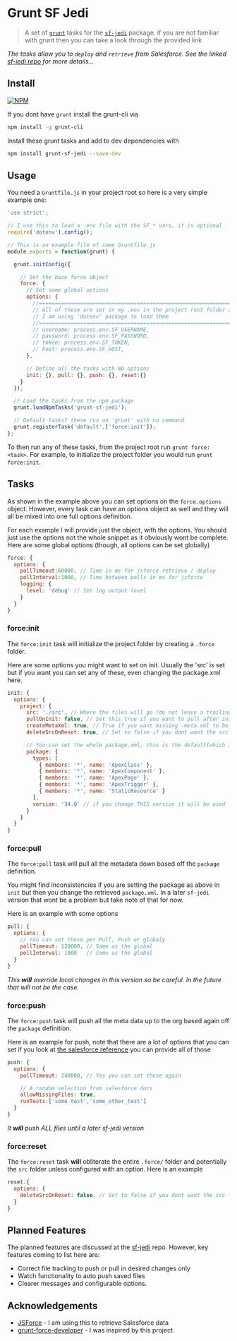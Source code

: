 # Grunt SF Jedi

>A set of [`grunt`][grunt] tasks for the [`sf-jedi`][sf-jedi] package.
if you are not familiar with grunt then you can take a look
through the provided link

_The tasks allow you to `deploy` and `retrieve` from Salesforce. See the linked [sf-jedi repo][sf-jedi] for more details..._

## Install

[![NPM](https://nodei.co/npm/grunt-sf-jedi.png?downloads=true)](https://nodei.co/npm/grunt-sf-jedi/)

If you dont have `grunt` install the grunt-cli via

```sh
npm install -g grunt-cli
```

Install these grunt tasks and add to dev dependencies  with

```sh
npm install grunt-sf-jedi --save-dev
```

## Usage  

You need a `Gruntfile.js` in your project root so here is
a very simple example one:

```javascript
'use strict';

// I use this to load a .env file with the SF_* vars, it is optional
require('dotenv').config();

// This is an example file of some Gruntfile.js
module.exports = function(grunt) {

  grunt.initConfig({

    // Set the base force object
    force: {
      // Set some global options
      options: {
        //=============================================================
        // All of these are set in my .env in the project root folder and
        // I am using 'dotenv' package to load them
        //=============================================================
        // username: process.env.SF_USERNAME,
        // password: process.env.SF_PASSWORD,
        // token: process.env.SF_TOKEN,
        // host: process.env.SF_HOST,
      },

      // Define all the tasks with NO options
      init: {}, pull: {}, push: {}, reset:{}
    }
  });

  // Load the tasks from the npm package
  grunt.loadNpmTasks('grunt-sf-jedi');

  // Default tasks? these run on 'grunt' with no command
  grunt.registerTask('default',['force:init']);
};
```

To then run any of these tasks, from the project root run `grunt force:<task>`.
For example, to initialize the project folder you would run `grunt force:init`.

## Tasks

As shown in the example above you can set options on the `force.options` object. However, every task can have an options object as well and they will all be mixed into one full options definition.

For each example I will provide just the object, with the options. You should just use the options not the whole snippet as it obviously wont be complete. Here are some global options (though, all options can be set globally)

```javascript
force: {
  options: {
    pollTimeout:60000, // Time in ms for jsforce retrieve / deploy
    pollInterval:1000, // Time between polls in ms for jsforce
    logging: {
      level: 'debug' // Set log output level
    }
  }
}
```

### force:init

The `force:init` task will initialize the project folder by creating a `.force` folder.

Here are some options you might want to set on init. Usually the 'src' is set but if you want you can set any of these, even changing the package.xml here.

```javascript
init: {
  options: {
    project: {
      src: './src', // Where the files will go (do not leave a trailing /)
      pullOnInit: false, // Set this true if you want to pull after initialising
      createMetaXml: true, // True if you want missing -meta.xml to be created
      deleteSrcOnReset: true, // Set to false if you dont want the src folder to be reset

      // You can set the whole package.xml, this is the default(which is set for you)
      package: {
        types: [
          { members: '*', name: 'ApexClass' },
          { members: '*', name: 'ApexComponent' },
          { members: '*', name: 'ApexPage' },
          { members: '*', name: 'ApexTrigger' },
          { members: '*', name: 'StaticResource' }
        ],
        version: '34.0' // if you change THIS version it will be used
      }
    }
  }
}
```

### force:pull

The `force:pull` task will pull all the metadata down based off the `package` definition.

You might find inconsistencies if you are setting the package as above in `init` but then you change the retrieved `package.xml`. In a later `sf-jedi` version that wont be a problem but take note of that for now.

Here is an example with some options

```javascript
pull: {
  options: {
    // You can set these per Pull, Push or globaly
    pollTimeout: 120000, // Same as the global
    pollInterval: 1000   // Same as the global
  }
}
```

_This **will** override local changes in this version so be careful.
In the future that will not be the case._

### force:push

The `force:push` task will push all the meta data up to the org based again off the `package` definition.

Here is an example for push, note that there are a lot of options that you can set if you look at [the salesforce reference][sf-deploy] you can provide all of those

```javascript
push: {
  options: {
    pollTimeout: 240000, // Yes you can set these again

    // A random selection from salesforce docs
    allowMissingFiles: true,
    runTests:['some_test','some_other_test']
  }
}
```

_It **will** push ALL files until a later sf-jedi version_

### force:reset

The `force:reset` task **will** obliterate the entire `.force/` folder and potentially the `src` folder unless configured with an option. Here is an example

```javascript
reset:{
  options: {
    deleteSrcOnReset: false, // Set to false if you dont want the src folder to be reset
  }
}
```

## Planned Features

The planned features are discussed at the [sf-jedi][sf-jedi] repo.
However, key features coming to list here are:

- Correct file tracking to push or pull in desired changes only
- Watch functionality to auto push saved files
- Clearer messages and configurable options.

## Acknowledgements

- [JSForce][jsforce] - I am using this to retrieve Salesforce data
- [grunt-force-developer][gfd] - I was inspired by this project.

[jsforce]:https://jsforce.github.io/
[grunt-sf-jedi]:https://github.com/lessonteacher/grunt-sf-jedi
[grunt]:http://gruntjs.com/
[sf-jedi]:https://github.com/lessonteacher/sf-jedi
[gfd]:https://github.com/jkentjnr/grunt-force-developer
[sf-deploy]:https://developer.salesforce.com/docs/atlas.en-us.api_meta.meta/api_meta/meta_deploy.htm#deploy_options
